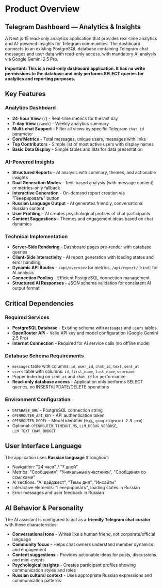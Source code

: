 # Product Overview

## Telegram Dashboard — Analytics & Insights

A Next.js 15 read-only analytics application that provides real-time analytics and AI-powered insights for Telegram communities. The dashboard connects to an existing PostgreSQL database containing Telegram chat messages and user data with read-only access, with mandatory AI analysis via Google Gemini 2.5 Pro.

**Important: This is a read-only dashboard application. It has no write permissions to the database and only performs SELECT queries for analytics and reporting purposes.**

## Key Features

### Analytics Dashboard
- **24-hour View** (`/`) - Real-time metrics for the last day
- **7-day View** (`/week`) - Weekly analytics summary
- **Multi-chat Support** - Filter all views by specific Telegram `chat_id` parameter
- **Core Metrics** - Total messages, unique users, messages with links
- **Top Contributors** - Simple list of most active users with display names
- **Basic Data Display** - Simple tables and lists for data presentation

### AI-Powered Insights
- **Structured Reports** - AI analysis with summary, themes, and actionable insights
- **Dual Generation Modes** - Text-based analysis (with message content) or metrics-only fallback
- **Interactive Generation** - On-demand report creation via "Генерировать" button
- **Russian Language Output** - AI generates friendly, conversational Russian content
- **User Profiling** - AI creates psychological profiles of chat participants
- **Content Suggestions** - Themes and engagement ideas based on chat dynamics

### Technical Implementation
- **Server-Side Rendering** - Dashboard pages pre-render with database queries
- **Client-Side Interactivity** - AI report generation with loading states and error handling
- **Dynamic API Routes** - `/api/overview` for metrics, `/api/report/[kind]` for AI analysis
- **Connection Pooling** - Efficient PostgreSQL connection management
- **Structured AI Responses** - JSON schema validation for consistent AI output format

## Critical Dependencies

### Required Services
- **PostgreSQL Database** - Existing schema with `messages` and `users` tables
- **OpenRouter API** - Valid API key and model configuration (Google Gemini 2.5 Pro)
- **Internet Connection** - Required for AI service calls (no offline mode)

### Database Schema Requirements
- `messages` table with columns: `id`, `user_id`, `chat_id`, `text`, `sent_at`
- `users` table with columns: `id`, `first_name`, `last_name`, `username`
- Proper indexing on `sent_at` and `chat_id` for performance
- **Read-only database access** - Application only performs SELECT queries, no INSERT/UPDATE/DELETE operations

### Environment Configuration
- `DATABASE_URL` - PostgreSQL connection string
- `OPENROUTER_API_KEY` - API authentication token
- `OPENROUTER_MODEL` - Model identifier (e.g., `google/gemini-2.5-pro`)
- Optional: `OPENROUTER_TIMEOUT_MS`, `LLM_DEBUG_VERBOSE`, `LLM_TEXT_CHAR_BUDGET`

## User Interface Language

The application uses **Russian language** throughout:
- Navigation: "24 часа" / "7 дней"
- Metrics: "Сообщения", "Уникальные участники", "Сообщения со ссылками"
- AI sections: "AI дайджест", "Темы дня", "Инсайты"
- Interactive elements: "Генерировать", loading states in Russian
- Error messages and user feedback in Russian

## AI Behavior & Personality

The AI assistant is configured to act as a **friendly Telegram chat curator** with these characteristics:
- **Conversational tone** - Writes like a human friend, not corporate/official language
- **Community focus** - Helps chat owners understand member dynamics and engagement
- **Content suggestions** - Provides actionable ideas for posts, discussions, and mini-events
- **Psychological insights** - Creates participant profiles showing communication styles and roles
- **Russian cultural context** - Uses appropriate Russian expressions and communication patterns